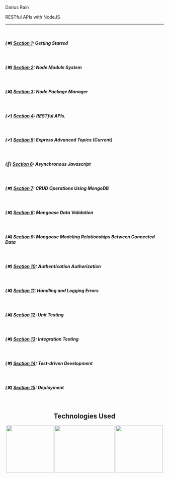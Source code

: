 <p>Darius Rain </p>
<p>RESTful APIs with NodeJS</p>
<hr>

<br>
<div>
  
  <h5>(✖) <a href="#">Section 1</a>: Getting Started </h5>
  <br>
  <h5>(✖) <a href="#">Section 2</a>: Node Module System </h5>
  <br>
  <h5>(✖) <a href="#">Section 3</a>: Node Package Manager </h5>
  <br>
  <h5>(✔) <a href="https://github.com/DariusRain/nodejs-course/tree/master/section-4-restful-api">Section 4</a>: RESTful APIs. </h5>
  <br>
  <h5>(✔) <a href="https://github.com/DariusRain/nodejs-course/tree/master/section-5-express-advanced-topics">Section 5</a>: Express Advanced Topics (Current) </h5>
  <br>
  <h5>(📝) <a href="#">Section 6</a>: Asynchronous Javascript </h5>
  <br>
  <h5>(✖) <a href="#">Section 7</a>: CRUD Operations Using MongoDB </h5>
  <br>
  <h5>(✖) <a href="#">Section 8</a>: Mongoose Data Validation </h5>
  <br>
  <h5>(✖) <a href="#">Section 9</a>: Mongoose Modeling Relationships Between Connected Data </h5>
  <br>
  <h5>(✖) <a href="#">Section 10</a>: Authentication Authorization </h5>
  <br>
  <h5>(✖) <a href="#">Section 11</a>: Handling and Logging Errors </h5>
  <br>
  <h5>(✖) <a href="#">Section 12</a>: Unit Testing </h5>
  <br>
  <h5>(✖) <a href="#">Section 13</a>: Integration Testing </h5>
  <br>
  <h5>(✖) <a href="#">Section 14</a>: Test-driven Development </h5>
  <br>
  <h5>(✖) <a href="#">Section 15</a>: Deployment </h5>

  

</div>
<br>
<div align="center">
<h2>Technologies Used</h2>

<a href="https://nodejs.org/en/"><img width="150px" height="150px" src="https://cdn.freebiesupply.com/logos/large/2x/nodejs-1-logo-png-transparent.png"></a>
<a href="https://www.npmjs.com/package/express"><img width="190px" height="150px" src="https://i.cloudup.com/zfY6lL7eFa-3000x3000.png"></a>
<a href="https://www.mongodb.com/"><img width="150px" height="150px" src="https://icons-for-free.com/iconfiles/png/512/development+logo+mongodb+programming+icon-1320184807578986595.png"></a>

</div>

